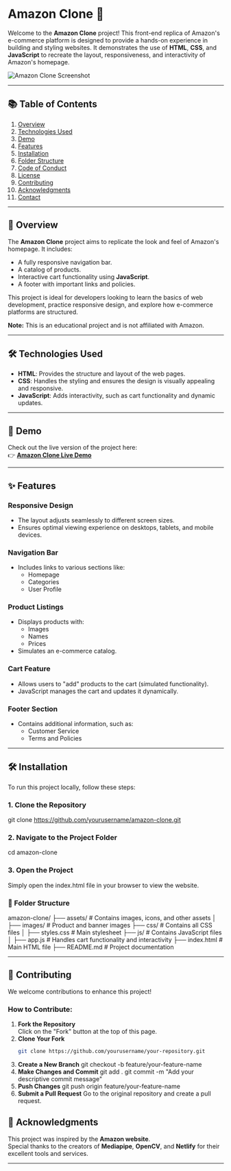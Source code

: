 # Amazon Clone 🌟

Welcome to the **Amazon Clone** project! This front-end replica of Amazon's e-commerce platform is designed to provide a hands-on experience in building and styling websites. It demonstrates the use of **HTML**, **CSS**, and **JavaScript** to recreate the layout, responsiveness, and interactivity of Amazon's homepage.

![Amazon Clone Screenshot](https://via.placeholder.com/1200x600?text=Add+Project+Screenshot+Here) <!-- Replace with actual screenshot -->

---

## 📚 Table of Contents
1. [Overview](#overview)
2. [Technologies Used](#technologies-used)
3. [Demo](#demo)
4. [Features](#features)
5. [Installation](#installation)
6. [Folder Structure](#folder-structure)
7. [Code of Conduct](#code-of-conduct)
8. [License](#license)
9. [Contributing](#contributing)
10. [Acknowledgments](#acknowledgments)
11. [Contact](#contact)

---

## 🌟 Overview

The **Amazon Clone** project aims to replicate the look and feel of Amazon's homepage. It includes:
- A fully responsive navigation bar.
- A catalog of products.
- Interactive cart functionality using **JavaScript**.
- A footer with important links and policies.

This project is ideal for developers looking to learn the basics of web development, practice responsive design, and explore how e-commerce platforms are structured.

**Note:** This is an educational project and is not affiliated with Amazon.

---

## 🛠 Technologies Used

- **HTML**: Provides the structure and layout of the web pages.
- **CSS**: Handles the styling and ensures the design is visually appealing and responsive.
- **JavaScript**: Adds interactivity, such as cart functionality and dynamic updates.

---

## 🎥 Demo

Check out the live version of the project here:  
👉 **[Amazon Clone Live Demo](https://amazon-clone-greatindianfestival.netlify.app/)**

---

## ✨ Features

### Responsive Design
- The layout adjusts seamlessly to different screen sizes.
- Ensures optimal viewing experience on desktops, tablets, and mobile devices.

### Navigation Bar
- Includes links to various sections like:
  - Homepage
  - Categories
  - User Profile

### Product Listings
- Displays products with:
  - Images
  - Names
  - Prices
- Simulates an e-commerce catalog.

### Cart Feature
- Allows users to "add" products to the cart (simulated functionality).
- JavaScript manages the cart and updates it dynamically.

### Footer Section
- Contains additional information, such as:
  - Customer Service
  - Terms and Policies

---

## 🛠 Installation

To run this project locally, follow these steps:

### 1. Clone the Repository
git clone https://github.com/yourusername/amazon-clone.git

### 2. Navigate to the Project Folder
cd amazon-clone
### 3. Open the Project
Simply open the index.html file in your browser to view the website.

### 📂 Folder Structure

amazon-clone/
├── assets/                # Contains images, icons, and other assets
│   ├── images/            # Product and banner images
├── css/                   # Contains all CSS files
│   ├── styles.css         # Main stylesheet
├── js/                    # Contains JavaScript files
│   ├── app.js             # Handles cart functionality and interactivity
├── index.html             # Main HTML file
├── README.md              # Project documentation


---



## 🙌 Contributing

We welcome contributions to enhance this project!

### How to Contribute:
1. **Fork the Repository**  
   Click on the "Fork" button at the top of this page.
2. **Clone Your Fork**
   ```bash
   git clone https://github.com/yourusername/your-repository.git
3. **Create a New Branch**
git checkout -b feature/your-feature-name
4. **Make Changes and Commit**
git add .
git commit -m "Add your descriptive commit message"
5. **Push Changes**
git push origin feature/your-feature-name
6. **Submit a Pull Request**
Go to the original repository and create a pull request.


## 🙏 Acknowledgments

This project was inspired by the **Amazon website**.  
Special thanks to the creators of **Mediapipe**, **OpenCV**, and **Netlify** for their excellent tools and services.

---






